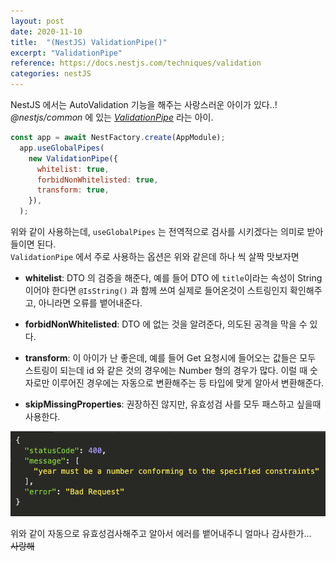 ```yaml
---
layout: post
date: 2020-11-10
title:  "(NestJS) ValidationPipe()"
excerpt: "ValidationPipe"  
reference: https://docs.nestjs.com/techniques/validation  
categories: nestJS
---
```


NestJS 에서는 AutoValidation 기능을 해주는 사랑스러운 아이가 있다..!  
*@nestjs/common* 에 있는 *[ValidationPipe](https://docs.nestjs.com/techniques/validation)* 라는 아이.  

```javascript
const app = await NestFactory.create(AppModule);
  app.useGlobalPipes(
    new ValidationPipe({
      whitelist: true,
      forbidNonWhitelisted: true,
      transform: true,
    }),
  );
```

위와 같이 사용하는데, `useGlobalPipes` 는 전역적으로 검사를 시키겠다는 의미로 받아들이면 된다.  
`ValidationPipe` 에서 주로 사용하는 옵션은 위와 같은데 하나 씩 살짝 맛보자면
* **whitelist**: DTO 의 검증을 해준다, 예를 들어 DTO 에 `title`이라는 속성이 String 이어야 한다면 `@IsString()` 과 함께 쓰여 실제로 들어온것이 스트링인지 확인해주고, 아니라면 오류를 뱉어내준다. 

* **forbidNonWhitelisted**: DTO 에 없는 것을 알려준다, 의도된 공격을 막을 수 있다.

* **transform**: 이 아이가 난 좋은데, 예를 들어 Get 요청시에 들어오는 값들은 모두 스트링이 되는데 id 와 같은 것의 경우에는 Number 형의 경우가 많다. 이럴 때 숫자로만 이루어진 경우에는 자동으로 변환해주는 등 타입에 맞게 알아서 변환해준다.
* **skipMissingProperties**: 권장하진 않지만, 유효성검 사를 모두 패스하고 싶을때 사용한다.

![](/assets/validationPipe.png)

위와 같이 자동으로 유효성검사해주고 알아서 에러를 뱉어내주니 얼마나 감사한가...  
~~사랑해~~
